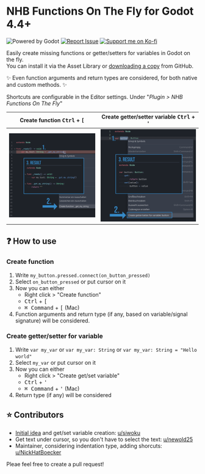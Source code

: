 # NHB Functions On The Fly for Godot 4.4+

<img src="https://img.shields.io/badge/Godot-478CBF?style=for-the-badge&logo=GodotEngine&logoColor=white" alt="Powered by Godot"> <a href="https://github.com/NickHatBoecker/nhb_functions_on_the_fly/issues/new"><img src="https://img.shields.io/badge/Report_Issue-000000?style=for-the-badge&logo=github&logoColor=white" alt="Report Issue"></a> <a href="https://ko-fi.com/nickhatboecker" target="_blank">
<img src="https://img.shields.io/badge/Support_Development_on_Ko--fi-f15f61?style=for-the-badge&logo=kofi&logoColor=white" alt="Support me on Ko-fi">
</a>

Easily create missing functions or getter/setters for variables in Godot on the fly.\
You can install it via the Asset Library or [downloading a copy](https://github.com/nickhatboecker/nhb_functions_on_the_fly/archive/refs/heads/main.zip) from GitHub.

✨ Even function arguments and return types are considered, for both native and custom methods. ✨

Shortcuts are configurable in the Editor settings. Under "_Plugin > NHB Functions On The Fly_"

<table>
    <thead>
        <tr>
            <th>Create function <kbd>Ctrl</kbd> + <kbd>[</kbd></td>
            <th>Create getter/setter variable <kbd>Ctrl</kbd> + <kbd>'</kbd></td>
        </tr>
    </thead>
    <tbody>
        <tr>
            <td>
                <img src="https://raw.githubusercontent.com/NickHatBoecker/nhb_functions_on_the_fly/refs/heads/main/assets/screenshot_function.png" alt="Screenshot: Create function" title="Create function" />
            </td>
            <td>
                <img src="https://raw.githubusercontent.com/NickHatBoecker/nhb_functions_on_the_fly/refs/heads/main/assets/screenshot_getter_setter.png" alt="Screenshot: Create getter/setter variable" title="Create getter/setter variable" />
            </td>
        </tr>
    </tbody>
</table>

## ❓ How to use

### Create function

1. Write `my_button.pressed.connect(on_button_pressed)`
2. Select `on_button_pressed` or put cursor on it
3. Now you can either
    - Right click > "Create function"
    - <kbd>Ctrl</kbd> + <kbd>[</kbd>
    - <kbd>⌘ Command</kbd> + <kbd>[</kbd> (Mac)
4. Function arguments and return type (if any, based on variable/signal signature) will be considered.

### Create getter/setter for variable

1. Write `var my_var` or `var my_var: String` or `var my_var: String = "Hello world"`
2. Select `my_var` or put cursor on it
3. Now you can either
    - Right click > "Create get/set variable"
    - <kbd>Ctrl</kbd> + <kbd>'</kbd>
    - <kbd>⌘ Command</kbd> + <kbd>'</kbd> (Mac)
4. Return type (if any) will be considered

## ⭐ Contributors

- [Initial idea](https://www.reddit.com/r/godot/comments/1morndn/im_a_lazy_programmer_and_added_a_generate_code/) and get/set variable creation: [u/siwoku](https://www.reddit.com/user/siwoku/)
- Get text under cursor, so you don't have to select the text: [u/newold25](https://www.reddit.com/user/newold25/)
- Maintainer, considering indentation type, adding shorcuts: [u/NickHatBoecker](https://nickhatboecker.de/linktree/)

Pleae feel free to create a pull request!
